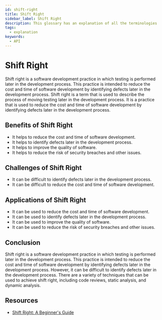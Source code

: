 ```yaml
---
id: shift-right
title: Shift Right
sidebar_label: Shift Right
description: This glossary has an explanation of all the terminologies that beginners find difficult to understand at first glance.
tags:
  - explanation
keywords:
  - API
---
```


# Shift Right
Shift right is a software development practice in which testing is performed later in the development process. This practice is intended to reduce the cost and time of software development by identifying defects later in the development process. Shift right is a term that is used to describe the process of moving testing later in the development process. It is a practice that is used to reduce the cost and time of software development by identifying defects later in the development process.

## Benefits of Shift Right
- It helps to reduce the cost and time of software development.
- It helps to identify defects later in the development process.
- It helps to improve the quality of software.
- It helps to reduce the risk of security breaches and other issues.

## Challenges of Shift Right
- It can be difficult to identify defects later in the development process.
- It can be difficult to reduce the cost and time of software development.

## Applications of Shift Right
- It can be used to reduce the cost and time of software development.
- It can be used to identify defects later in the development process.
- It can be used to improve the quality of software.
- It can be used to reduce the risk of security breaches and other issues.

## Conclusion
Shift right is a software development practice in which testing is performed later in the development process. This practice is intended to reduce the cost and time of software development by identifying defects later in the development process. However, it can be difficult to identify defects later in the development process. There are a variety of techniques that can be used to achieve shift right, including code reviews, static analysis, and dynamic analysis.

## Resources
- [Shift Right: A Beginner's Guide](https://www.guru99.com/shift-right.html)